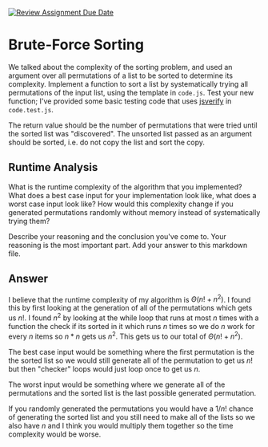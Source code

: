 [![Review Assignment Due Date](https://classroom.github.com/assets/deadline-readme-button-24ddc0f5d75046c5622901739e7c5dd533143b0c8e959d652212380cedb1ea36.svg)](https://classroom.github.com/a/7eEMzrNd)
# Brute-Force Sorting

We talked about the complexity of the sorting problem, and used an argument over
all permutations of a list to be sorted to determine its complexity. Implement
a function to sort a list by systematically trying all permutations of the input
list, using the template in `code.js`. Test your new function; I've provided
some basic testing code that uses [jsverify](https://jsverify.github.io/) in
`code.test.js`.

The return value should be the number of permutations that were tried until the
sorted list was "discovered". The unsorted list passed as an argument should be
sorted, i.e. do not copy the list and sort the copy.

## Runtime Analysis

What is the runtime complexity of the algorithm that you implemented? What does
a best case input for your implementation look like, what does a worst case
input look like? How would this complexity change if you generated permutations
randomly without memory instead of systematically trying them?

Describe your reasoning and the conclusion you've come to. Your reasoning is the
most important part. Add your answer to this markdown file.


## Answer
I believe that the runtime complexity of my algorithm is $\Theta (n! + n^2)$. I found this by first looking at the generation of all of the permutations which gets us $n!$. I found $n^2$ by looking at the while loop that runs at most $n$ times with a function the check if its sorted in it which runs $n$ times so we do $n$ work for every $n$ items so $n*n$ gets us $n^2$. This gets us to our total of $\Theta (n! + n^2)$.

The best case input would be something where the first permutation is the the sorted list so we would still generate all of the permutation to get us $n!$ but then "checker" loops would just loop once to get us $n$.

The worst input would be something where we generate all of the permutations and the sorted list is the last possible generated permutation.

If you randomly generated the permutations you would have a $1/n!$ chance of generating the sorted list and you still need to make all of the lists so we also have $n$ and I think you would multiply them together so the time complexity would be worse.
